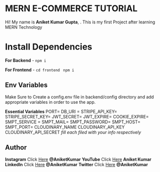 # MERN E-COMMERCE TUTORIAL

Hi! My name is **Aniket Kumar Gupta**, . This is my first Project after learning MERN Technology


# Install Dependencies

**For Backend** - `npm i`

**For Frontend** - `cd frontend` ` npm i`

## Env Variables

Make Sure to Create a config.env file in backend/config directory and add appropriate variables in order to use the app.

**Essential Variables**
PORT=
DB_URI =
STRIPE_API_KEY=
STRIPE_SECRET_KEY=
JWT_SECRET=
JWT_EXPIRE=
COOKIE_EXPIRE=
SMPT_SERVICE =
SMPT_MAIL=
SMPT_PASSWORD=
SMPT_HOST=
SMPT_PORT=
CLOUDINARY_NAME
CLOUDINARY_API_KEY
CLOUDINARY_API_SECRET
_fill each filed with your info respectively_

## Author

**Instagram** Click [Here](https://instagram.com/aniket777984) **@AniketKumar**
**YouTube** Click [Here](https://www.youtube.com/c/EasyTutorialsVideo) **Aniket Kumar**
**LinkedIn** Click [Here](https://www.linkedin.com/in/aniket-kumar-gupta-a17634233/) **@AniketKumar**
**Twitter** Click [Here](https://twitter.com/aniket777984) **@AniketKumar**
